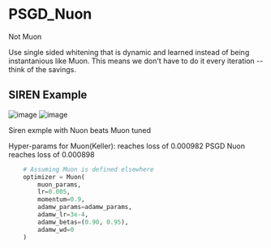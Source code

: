 # PSGD_Nuon
Not Muon

Use single sided whitening that is dynamic and learned instead of being instantanious like Muon. This means we don't have to do it every iteration -- think of the savings. 

## SIREN Example

![image](https://github.com/user-attachments/assets/28aab08c-57d3-425a-b123-1733bbb9e9c0)
![image](https://github.com/user-attachments/assets/7d7fbf87-53b7-4c2e-b683-de24d9c54f30)


Siren exmple with Nuon beats Muon tuned

Hyper-params for Muon(Keller): reaches loss of 0.000982 PSGD Nuon reaches loss of 0.000898
```python
    # Assuming Muon is defined elsewhere
    optimizer = Muon(
        muon_params,
        lr=0.005,
        momentum=0.9,
        adamw_params=adamw_params,
        adamw_lr=3e-4,
        adamw_betas=(0.90, 0.95),
        adamw_wd=0
    )
```
